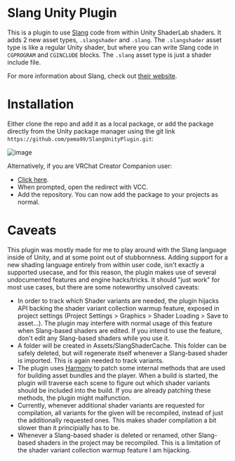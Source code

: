 # Slang Unity Plugin

This is a plugin to use [Slang](https://github.com/shader-slang/slang) code from within Unity ShaderLab shaders. It adds 2 new asset types, `.slangshader` and `.slang`. The `.slangshader` asset type is like a regular Unity shader, but where you can write Slang code in `CGPROGRAM` and `CGINCLUDE` blocks. The `.slang` asset type is just a shader include file.

For more information about Slang, check out [their website](https://shader-slang.com/slang/).

# Installation

Either clone the repo and add it as a local package, or add the package directly from the Unity package manager using the git link `https://github.com/pema99/SlangUnityPlugin.git`:

![image](https://github.com/pema99/SlangUnityPlugin/assets/11212115/4fb0045e-a1f3-4f46-8c56-9ddc2ed4ee46)

Alternatively, if you are VRChat Creator Companion user:
- [Click here](https://pema99.github.io/vpm/redirect.html).
- When prompted, open the redirect with VCC.
- Add the repository. You can now add the package to your projects as normal.

# Caveats

This plugin was mostly made for me to play around with the Slang language inside of Unity, and at some point out of stubbornness. Adding support for a new shading language entirely from within user code, isn't exactly a supported usecase, and for this reason, the plugin makes use of several undocumented features and engine hacks/tricks. It should "just work" for most use cases, but there are some noteworthy unsolved caveats:

- In order to track which Shader variants are needed, the plugin hijacks API backing the shader variant collection warmup feature, exposed in project settings (Project Settings > Graphics > Shader Loading > Save to asset...). The plugin may interfere with normal usage of this feature when Slang-based shaders are edited. If you intend to use the feature, don't edit any Slang-based shaders while you use it.
- A folder will be created in Assets/SlangShaderCache. This folder can be safely deleted, but will regenerate itself whenever a Slang-based shader is imported. This is again needed to track variants.
- The plugin uses [Harmony](https://github.com/pardeike/Harmony) to patch some internal methods that are used for building asset bundles and the player. When a build is started, the plugin will traverse each scene to figure out which shader variants should be included into the build. If you are already patching these methods, the plugin might malfunction.
- Currently, whenever additional shader variants are requested for compilation, all variants for the given will be recompiled, instead of just the additionally requested ones. This makes shader compilation a bit slower than it principially has to be.
- Whenever a Slang-based shader is deleted or renamed, other Slang-based shaders in the project may be recompiled. This is a limitation of the shader variant collection warmup feature I am hijacking.
